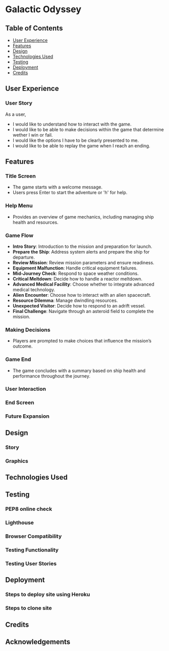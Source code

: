# Galactic Odyssey

## Table of Contents

- [User Experience](#user-experience)
- [Features](#features)
- [Design](#design)
- [Technologies Used](#technologies-used)
- [Testing](#testing)
- [Deployment](#deployment)
- [Credits](#credits)

## User Experience

### User Story
As a user,
- I would like to understand how to interact with the game.
- I would like to be able to make decisions within the game that determine wether I win or fail.
- I would like the options I have to be clearly presented to me.
- I would like to be able to replay the game when I reach an ending.

## Features

### Title Screen
- The game starts with a welcome message.
- Users press Enter to start the adventure or 'h' for help.

### Help Menu
- Provides an overview of game mechanics, including managing ship health and resources.

### Game Flow
- **Intro Story**: Introduction to the mission and preparation for launch.
- **Prepare the Ship**: Address system alerts and prepare the ship for departure.
- **Review Mission**: Review mission parameters and ensure readiness.
- **Equipment Malfunction**: Handle critical equipment failures.
- **Mid-Journey Check**: Respond to space weather conditions.
- **Critical Meltdown**: Decide how to handle a reactor meltdown.
- **Advanced Medical Facility**: Choose whether to integrate advanced medical technology.
- **Alien Encounter**: Choose how to interact with an alien spacecraft.
- **Resource Dilemma**: Manage dwindling resources.
- **Unexpected Visitor**: Decide how to respond to an adrift vessel.
- **Final Challenge**: Navigate through an asteroid field to complete the mission.

### Making Decisions
- Players are prompted to make choices that influence the mission’s outcome.

### Game End
- The game concludes with a summary based on ship health and performance throughout the journey.

### User Interaction

### End Screen

### Future Expansion

## Design

### Story

### Graphics

## Technologies Used

## Testing

### PEP8 online check

### Lighthouse

### Browser Compatibility

### Testing Functionality

### Testing User Stories

## Deployment

### Steps to deploy site using Heroku

### Steps to clone site

## Credits

## Acknowledgements